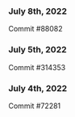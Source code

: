 ### July 8th, 2022

Commit #88082

### July 5th, 2022

Commit #314353


### July 4th, 2022

Commit #72281
